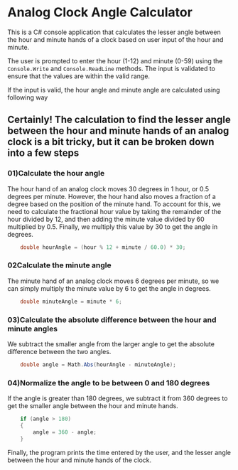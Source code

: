 # Analog Clock Angle Calculator

This is a C# console application that calculates the lesser angle between the hour and minute hands of a clock based on user input of the hour and minute.

The user is prompted to enter the hour (1-12) and minute (0-59) using the `Console.Write` and `Console.ReadLine` methods. The input is validated to ensure that the values are within the valid range.

If the input is valid, the hour angle and minute angle are calculated using following way

## Certainly! The calculation to find the lesser angle between the hour and minute hands of an analog clock is a bit tricky, but it can be broken down into a few steps

### 01)Calculate the hour angle
The hour hand of an analog clock moves 30 degrees in 1 hour, or 0.5 degrees per minute. However, the hour hand also moves a fraction of a degree based on the position of the minute hand. To account for this, we need to calculate the fractional hour value by taking the remainder of the hour divided by 12, and then adding the minute value divided by 60 multiplied by 0.5. Finally, we multiply this value by 30 to get the angle in degrees.
```csharp
    double hourAngle = (hour % 12 + minute / 60.0) * 30;
```

### 02Calculate the minute angle
The minute hand of an analog clock moves 6 degrees per minute, so we can simply multiply the minute value by 6 to get the angle in degrees.
```csharp 
    double minuteAngle = minute * 6; 
```
    
### 03)Calculate the absolute difference between the hour and minute angles
We subtract the smaller angle from the larger angle to get the absolute difference between the two angles.
```csharp 
    double angle = Math.Abs(hourAngle - minuteAngle);
```


### 04)Normalize the angle to be between 0 and 180 degrees
If the angle is greater than 180 degrees, we subtract it from 360 degrees to get the smaller angle between the hour and minute hands.
```csharp 
    if (angle > 180)
    {
        angle = 360 - angle;
    }
```


Finally, the program prints the time entered by the user, and the lesser angle between the hour and minute hands of the clock.

 
